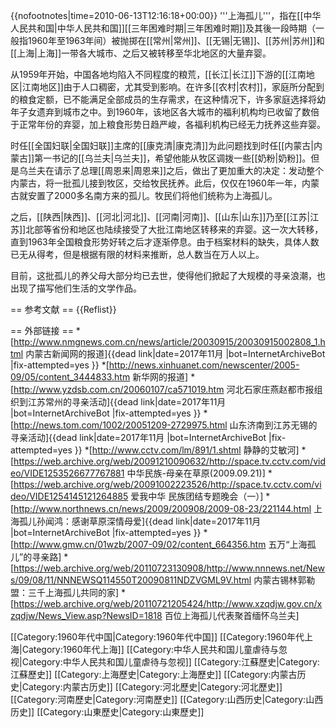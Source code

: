 {{nofootnotes|time=2010-06-13T12:16:18+00:00}}
'''上海孤儿'''，指在[[中华人民共和国|中华人民共和国]][[三年困难时期|三年困难时期]]及其後一段時期（一般指1960年至1963年间）被抛掷在[[常州|常州]]、[[无锡|无锡]]、[[苏州|苏州]]和[[上海|上海]]一带各大城市、之后又被转移至华北地区的大量弃婴。

从1959年开始，中国各地均陷入不同程度的粮荒，[[长江|长江]]下游的[[江南地区|江南地区]]由于人口稠密，尤其受到影响。在许多[[农村|农村]]，家庭所分配到的粮食定额，已不能满足全部成员的生存需求，在这种情况下，许多家庭选择将幼年子女遗弃到城市之中。到1960年，该地区各大城市的福利机构均已收留了数倍于正常年份的弃婴，加上粮食形势日趋严峻，各福利机构已经无力抚养这些弃婴。

时任[[全国妇联|全国妇联]]主席的[[康克清|康克清]]为此问题找到时任[[内蒙古|内蒙古]]第一书记的[[乌兰夫|乌兰夫]]，希望他能从牧区调拨一些[[奶粉|奶粉]]。但是乌兰夫在请示了总理[[周恩来|周恩来]]之后，做出了更加重大的决定：发动整个内蒙古，将一批孤儿接到牧区，交给牧民抚养。此后，仅仅在1960年一年，内蒙古就安置了2000多名南方来的孤儿。牧民们将他们统称为上海孤儿。

之后，[[陕西|陕西]]、[[河北|河北]]、[[河南|河南]]、[[山东|山东]]乃至[[江苏|江苏]]北部等省份和地区也陆续接受了大批江南地区转移来的弃婴。这一次大转移，直到1963年全国粮食形势好转之后才逐渐停息。由于档案材料的缺失，具体人数已无从得考，但是根据有限的材料来推断，总人数当在万人以上。

目前，这批孤儿的养父母大部分均已去世，使得他们掀起了大规模的寻亲浪潮，也出现了描写他们生活的文学作品。

== 参考文献 ==
{{Reflist}}

== 外部链接 ==
*[http://www.nmgnews.com.cn/news/article/20030915/20030915002808_1.html 内蒙古新闻网的报道]{{dead link|date=2017年11月 |bot=InternetArchiveBot |fix-attempted=yes }}
*[http://news.xinhuanet.com/newscenter/2005-09/05/content_3444833.htm 新华网的报道]
*[http://www.yzdsb.com.cn/20060107/ca571019.htm 河北石家庄燕赵都市报组织到江苏常州的寻亲活动]{{dead link|date=2017年11月 |bot=InternetArchiveBot |fix-attempted=yes }}
*[http://news.tom.com/1002/20051209-2729975.html 山东济南到江苏无锡的寻亲活动]{{dead link|date=2017年11月 |bot=InternetArchiveBot |fix-attempted=yes }}
*[http://www.cctv.com/lm/891/1.shtml 静静的艾敏河]
*[https://web.archive.org/web/20091210090632/http://space.tv.cctv.com/video/VIDE1253526677767881 中华民族-母亲在草原(2009.09.21)]
*[https://web.archive.org/web/20091002223526/http://space.tv.cctv.com/video/VIDE1254145121264885 爱我中华 民族团结专题晚会（一）]
*[http://www.northnews.cn/news/2009/200908/2009-08-23/221144.html 上海孤儿孙闻鸿：感谢草原深情母爱]{{dead link|date=2017年11月 |bot=InternetArchiveBot |fix-attempted=yes }}
*[http://www.gmw.cn/01wzb/2007-09/02/content_664356.htm  五万“上海孤儿”的寻亲路]
*[https://web.archive.org/web/20110723130908/http://www.nnnews.net/News/09/08/11/NNNEWSQ114550T20090811NDZVGML9V.html 内蒙古锡林郭勒盟：三千上海孤儿共同的家]
*[https://web.archive.org/web/20110721205424/http://www.xzqdjw.gov.cn/xzqdjw/News_View.asp?NewsID=1818 百位上海孤儿代表聚首缅怀乌兰夫]

[[Category:1960年代中国|Category:1960年代中国]]
[[Category:1960年代上海|Category:1960年代上海]]
[[Category:中华人民共和国儿童虐待与忽视|Category:中华人民共和国儿童虐待与忽视]]
[[Category:江蘇歷史|Category:江蘇歷史]]
[[Category:上海歷史|Category:上海歷史]]
[[Category:内蒙古历史|Category:内蒙古历史]]
[[Category:河北歷史|Category:河北歷史]]
[[Category:河南歷史|Category:河南歷史]]
[[Category:山西历史|Category:山西历史]]
[[Category:山東歷史|Category:山東歷史]]